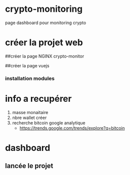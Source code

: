 # crypto-monitoring
page dashboard pour monitoring crypto

# créer la projet web
##créer la page NGINX
crypto-monitor

##créer la page vuejs
### installation modules


# info a recupérer
1. masse monaitaire
2. nbre wallet créer
3. recherche bitcoin google analytique
    - https://trends.google.com/trends/explore?q=bitcoin


# dashboard
## lancée le projet
